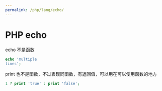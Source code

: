 ```yaml
---
permalink: /php/lang/echo/
---
```


# PHP echo

echo 不是函数

```php
echo 'multiple
lines';
```

print 也不是函数，不过表现同函数，有返回值，可以用在可以使用函数的地方

```php
1 ? print 'true' : print 'false';
```
